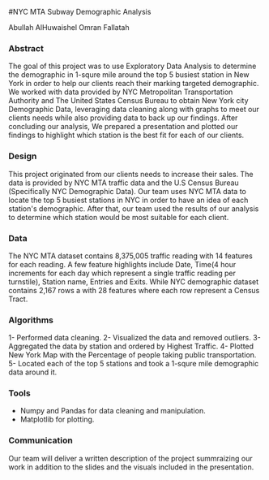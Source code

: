 #NYC MTA Subway Demographic Analysis

Abullah AlHuwaishel
Omran Fallatah

### Abstract

The goal of this project was to use Exploratory Data Analysis to determine the demographic in 1-squre mile around the top 5 busiest station in New York in order to help our clients reach their marking targeted demographic. We worked with data provided by NYC Metropolitan Transportation Authority and The United States Census Bureau to obtain New York city Demographic Data, leveraging data cleaning along with graphs to meet our clients needs while also providing data to back up our findings. After concluding our analysis, We prepared a presentation and plotted our findings to highlight which station is the best fit for each of our clients.


### Design

This project originated from our clients needs to increase their sales. The data is provided by NYC MTA traffic data and the U.S Census Bureau (Specifically NYC Demographic Data). Our team uses NYC MTA data to locate the top 5 busiest stations in NYC in order to have an idea of each station's demographic. After that, our team used the results of our analysis to determine which station would be most suitable for each client.

### Data

The NYC MTA dataset contains 8,375,005 traffic reading with 14 features for each reading. A few feature highlights include Date, Time(4 hour increments for each day which represent a single traffic reading per turnstile), Station name, Entries and Exits. While NYC demographic dataset contains 2,167 rows a with 28 features where each row represent a Census Tract.

### Algorithms

1- Performed data cleaning.
2- Visualized the data and removed outliers.
3- Aggregated the data by station and ordered by Highest Traffic.
4- Plotted New York Map with the Percentage of people taking public transportation.
5- Located each of the top 5 stations and took a 1-squre mile demographic data around it.

### Tools

- Numpy and Pandas for data cleaning and manipulation.
- Matplotlib for plotting.

### Communication

Our team will deliver a written description of the project summraizing our work in addition to the slides and the visuals included in the presentation.
